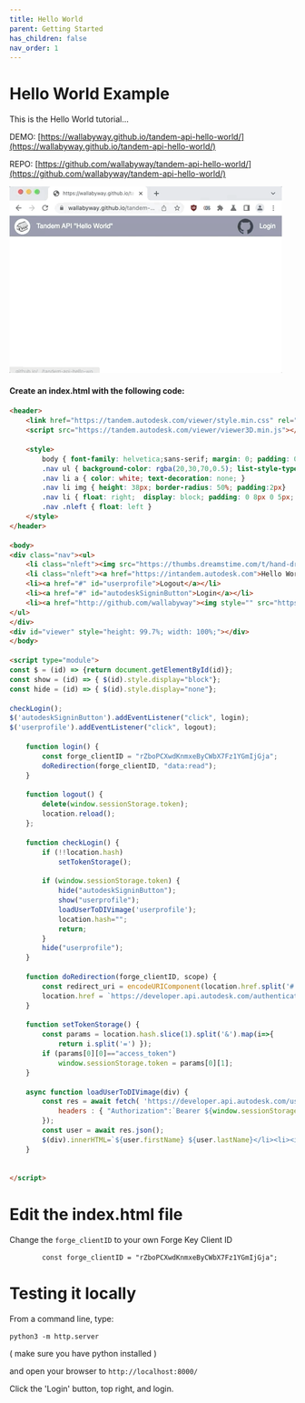 ```yaml
---
title: Hello World
parent: Getting Started
has_children: false
nav_order: 1
---
```


# Hello World Example

This is the Hello World tutorial...

DEMO: [https://wallabyway.github.io/tandem-api-hello-world/](https://wallabyway.github.io/tandem-api-hello-world/)

REPO: [https://github.com/wallabyway/tandem-api-hello-world/](https://github.com/wallabyway/tandem-api-hello-world/)

![settings](../img/helloworld.gif)


#### Create an index.html with the following code:

```html
<header>
    <link href="https://tandem.autodesk.com/viewer/style.min.css" rel="stylesheet" type="text/css">
    <script src="https://tandem.autodesk.com/viewer/viewer3D.min.js"></script>

    <style>
        body { font-family: helvetica;sans-serif; margin: 0; padding: 0; overflow: hidden;}
        .nav ul { background-color: rgba(20,30,70,0.5); list-style-type: none; margin: 0; padding: 5px; position: fixed; top: 0; width: 100%; }
        .nav li a { color: white; text-decoration: none; }
        .nav li img { height: 38px; border-radius: 50%; padding:2px}
        .nav li { float: right;  display: block; padding: 0 8px 0 5px; height: 40px; line-height: 40px; }
        .nav .nleft { float: left }
    </style>
</header>

<body>
<div class="nav"><ul>
    <li class="nleft"><img src="https://thumbs.dreamstime.com/t/hand-drawn-headquarters-doodle-sketch-style-icon-military-decoration-element-isolated-white-background-flat-design-vector-141216432.jpg"/></li>
    <li class="nleft"><a href="https://intandem.autodesk.com">Hello World Demo</a></li>
    <li><a href="#" id="userprofile">Logout</a></li>
    <li><a href="#" id="autodeskSigninButton">Login</a></li>
    <li><a href="http://github.com/wallabyway"><img style="" src="https://www.iconpacks.net/icons/3/free-github-logo-icon-6531.png"/></a></li>
</ul>
</div>
<div id="viewer" style="height: 99.7%; width: 100%;"></div>
</body>

<script type="module">
const $ = (id) => {return document.getElementById(id)};
const show = (id) => { $(id).style.display="block"};
const hide = (id) => { $(id).style.display="none"};

checkLogin();
$('autodeskSigninButton').addEventListener("click", login);
$('userprofile').addEventListener("click", logout);

    function login() {
        const forge_clientID = "rZboPCXwdKnmxeByCWbX7Fz1YGmIjGja";
        doRedirection(forge_clientID, "data:read");
    }

    function logout() {
        delete(window.sessionStorage.token);
        location.reload();
    };

    function checkLogin() {
        if (!!location.hash) 
            setTokenStorage();

        if (window.sessionStorage.token) {
            hide("autodeskSigninButton");
            show("userprofile");
            loadUserToDIVimage('userprofile');
            location.hash="";
            return;
        }
        hide("userprofile");
    }

    function doRedirection(forge_clientID, scope) {
        const redirect_uri = encodeURIComponent(location.href.split('#')[0]);
        location.href = `https://developer.api.autodesk.com/authentication/v1/authorize?response_type=token&client_id=${forge_clientID}&redirect_uri=${redirect_uri}&scope=${encodeURIComponent(scope)}`;
    }

    function setTokenStorage() {
        const params = location.hash.slice(1).split('&').map(i=>{
            return i.split('=') });
        if (params[0][0]=="access_token") 
            window.sessionStorage.token = params[0][1];
    }

    async function loadUserToDIVimage(div) {
        const res = await fetch( 'https://developer.api.autodesk.com/userprofile/v1/users/@me', {
            headers : { "Authorization":`Bearer ${window.sessionStorage.token}`}
        });
        const user = await res.json();
        $(div).innerHTML=`${user.firstName} ${user.lastName}</li><li><img src="${user.profileImages.sizeX40}"/></li>`
    }


</script>

```

# Edit the index.html file

Change the `forge_clientID` to your own Forge Key Client ID

```code
        const forge_clientID = "rZboPCXwdKnmxeByCWbX7Fz1YGmIjGja";
```

# Testing it locally


From a command line, type: 

```
python3 -m http.server
```

( make sure you have python installed )

and open your browser to `http://localhost:8000/`

Click the 'Login' button, top right, and login.
